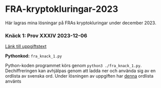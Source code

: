 # FRA-kryptokluringar-2023

Här lagras mina lösningar på FRAs kryptokluringar under december 2023. 

### Knäck 1: Prov XXXIV 2023-12-06
[Länk till uppgiftstext](https://fra.se/nyheter/nyheter/nyhetsarkiv/news/fraknack1soktelegramtexten.5.3e71378818bd431bd3526.html)

<b>Pythonkod:</b> ```fra_knack_1.py```

Python-koden programmet körs genom ```python3 ./fra_knack_1.py```. Dechiffreringen kan avhjälpas genom att ladda ner och använda sig av en ordlista av svenska ord. Under lösningen av uppgiften har [denna](https://github.com/martinlindhe/wordlist_swedish) ordlista använts 
